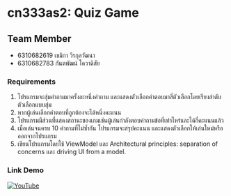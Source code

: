 # cn333as2: Quiz Game

## Team Member

- 6310682619 เขมิกา วีรกุลวัฒนา
- 6310682783 กันตพัฒน์ โควาดิสัย

### Requirements

1. โปรแกรมจะสุ่มคําถามมาครั้งละหนึ่งคําถาม และแสดงตัวเลือกคําตอบมาสี่ตัวเลือกโดยเรียงลําดับตัวเลือกแบบสุ่ม
2. หากผู้เล่นเลือกคําตอบที่ถูกต้องจะได้หนึ่งคะแนน
3. โปรแกรมมีส่วนที่แสดงสถานะของเกมเช่นผู้เล่นกําลังตอบคําถามข้อที่เท่าไหร่และได้กี่คะแนนแล้ว
4. เมื่อเล่นจนครบ 10 คําถามที่ไม่ซ้ำกัน โปรแกรมจะสรุปคะแนน และแสดงตัวเลือกให้เล่นใหม่หรือออกจากโปรแกรม
5. เขียนโปรแกรมโดยใช้ ViewModel และ Architectural principles: separation of concerns และ driving UI from a model.


### Link Demo

[![YouTube](https://img.shields.io/badge/YouTube-%23FF0000.svg?style=for-the-badge&logo=YouTube&logoColor=white)](#)
